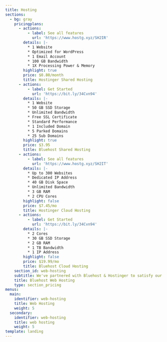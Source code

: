 ```yaml
---
title: Hosting
sections:
  - bg: gray
    pricingplans:
      - actions:
          - label: See all features
            url: 'https://www.hostg.xyz/SH2IR'
        details: |-
          * 1 Website
          * Optimized for WordPress
          * 1 Email Account
          * 100 GB Bandwidth
          * 1X Processing Power & Memory
        highlight: true
        price: $0.80/month
        title: Hostinger Shared Hosting
      - actions:
          - label: Get Started
            url: 'https://bit.ly/34Cvn94'
        details: |-
          * 1 Website
          * 50 GB SSD Storage
          * Unlimited Bandwidth
          * Free SSL Certificate
          * Standard Performance
          * 1 Included Domain
          * 5 Parked Domains  
          * 25 Sub Domains
        highlight: true
        price: $3.95
        title: Bluehost Shared Hosting
      - actions:
          - label: See all features
            url: 'https://www.hostg.xyz/SH2IT'
        details: |-
          * Up to 300 Websites
          * Dedicated IP Address
          * 40 GB Disk Space
          * Unlimited Bandwidth
          * 3 GB RAM
          * 2 CPU Cores
        highlight: false
        price: $7.45/mo
        title: Hostinger Cloud Hosting
      - actions:
          - label: Get Started
            url: 'https://bit.ly/34Cvn94'
        details: |-
          * 2 Cores
          * 30 GB SSD Storage
          * 2 GB RAM
          * 1 TB Bandwidth
          * 1 IP Address
        highlight: false
        price: $19.99/mo
        title: Bluehost Cloud Hosting
    section_id: web-hosting
    subtitle: We've partnered with Bluehost & Hostinger to satisfy our web hosting needs
    title: Bluehost Web Hosting
    type: section_pricing
menus:
  main:
    identifier: web-hosting
    title: Web Hosting
    weight: 5
  secondary:
    identifier: web-hosting
    title: web hosting
    weight: 5
template: landing
---
```



